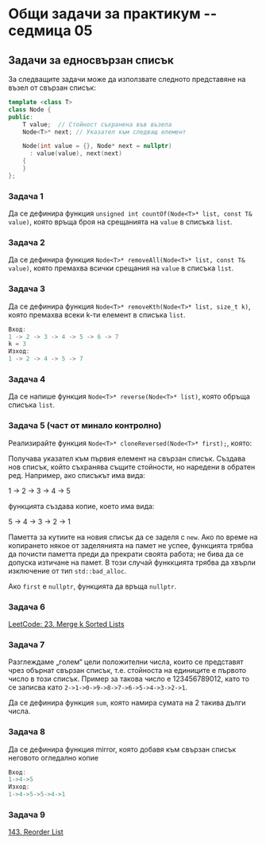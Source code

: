 # Общи задачи за практикум -- седмица 05

## Задачи за едносвързан списък

За следващите задачи може да използвате следното представяне на възел от свързан списък:

```cpp
template <class T>
class Node {
public:
    T value;  // Стойност съхранена във възела
    Node<T>* next; // Указател към следващ елемент

    Node(int value = {}, Node* next = nullptr)
      : value(value), next(next)
    {
    }
};
```

### Задача 1

Да се дефинира функция `unsigned int countOf(Node<T>* list, const T& value)`, която връща броя на срещанията на `value` в списъка `list`.

### Задача 2

Да се дефинира функция `Node<T>* removeAll(Node<T>* list, const T& value)`, която премахва всички срещания на `value` в списъка `list`.

### Задача 3

Да се дефинира функция `Node<T>* removeKth(Node<T>* list, size_t k)`, която премахва всеки k-ти елемент в списъка `list`.

```cpp
Вход:
1 -> 2 -> 3 -> 4 -> 5 -> 6 -> 7
k = 3
Изход:
1 -> 2 -> 4 -> 5 -> 7
```

### Задача 4

Да се напише функция `Node<T>* reverse(Node<T>* list)`, която обръща списъка `list`.

### Задача 5 (част от минало контролно)

Реализирайте функция `Node<T>* cloneReversed(Node<T>* first);`, която:

Получава указател към първия елемент на свързан списък. Създава нов списък, който съхранява същите стойности, но наредени в обратен ред. Например, ако списъкът има вида:

1 -> 2 -> 3 -> 4 -> 5

функцията създава копие, което има вида:

5 -> 4 -> 3 -> 2 -> 1

Паметта за кутиите на новия списък да се заделя с `new`. Ако по време на копирането някое от заделянията на памет не успее, функцията трябва да почисти паметта преди да прекрати своята работа; не бива да се допуска изтичане на памет. В този случай функкцията трябва да хвърли изключение от тип `std::bad_alloc`.

Ако `first` е `nullptr`, функцията да връща `nullptr`.

### Задача 6

[LeetCode: 23. Merge k Sorted Lists](https://leetcode.com/problems/merge-k-sorted-lists/description/)

### Задача 7

Разглеждаме „голем“ цели положителни числа, които се представят чрез обърнат свързан списък, т.е. стойноста на единиците е първото число в този списък. Пример за такова число е 123456789012, като то се записва като `2->1->0->9->8->7->6->5->4->3->2->1`.

Да се дефинира функция `sum`, която намира сумата на 2 такива дълги числа.

### Задача 8

Да се дефинира функция mirror, която добавя към свързан списък неговото огледално копие

```cpp
Вход:
1->4->5
Изход:
1->4->5->5->4->1
```

### Задача 9

[143. Reorder List](https://leetcode.com/problems/reorder-list/description/)